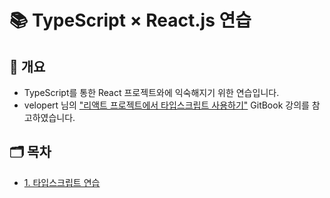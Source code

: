 # 📚 TypeScript × React.js 연습

## 📃 개요

- TypeScript를 통한 React 프로젝트와에 익숙해지기 위한 연습입니다.
- velopert 님의 <a href="https://react.vlpt.us/using-typescript/">"리액트 프로젝트에서 타입스크립트 사용하기"</a> GitBook 강의를 참고하였습니다.

## 🗂 목차

- <a href="https://github.com/uncyclocity/Study-TypeScript-React/tree/main/01-practice">1. 타입스크립트 연습</a>
